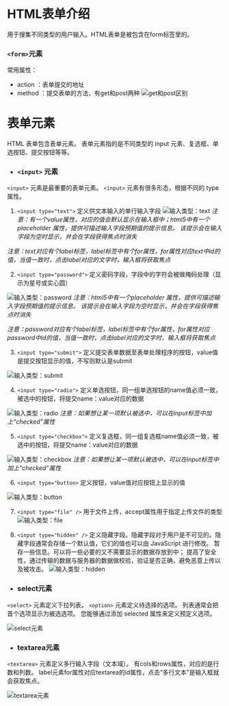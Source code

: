 # HTML表单介绍
用于搜集不同类型的用户输入。HTML表单是被包含在form标签里的。
### `<form>`元素
常用属性：
- action ：表单提交的地址
- method ：提交表单的方法，有get和post两种
![get和post区别](http://upload-images.jianshu.io/upload_images/4669529-45d19e5a168d85ba.png?imageMogr2/auto-orient/strip%7CimageView2/2/w/1240)

# 表单元素
HTML 表单包含表单元素。
表单元素指的是不同类型的 input 元素、复选框、单选按钮、提交按钮等等。
- ### `<input>` 元素
`<input>` 元素是最重要的表单元素。
`<input>` 元素有很多形态，根据不同的 type 属性。
1. `<input type="text">`
定义供文本输入的单行输入字段
![输入类型：text](http://upload-images.jianshu.io/upload_images/4669529-46fd62ed4d7141e4.png?imageMogr2/auto-orient/strip%7CimageView2/2/w/1240)
*注意：有一个value属性，对应的值会默认显示在输入框中；html5中有一个placeholder 属性，提供可描述输入字段预期值的提示信息。
该提示会在输入字段为空时显示，并会在字段获得焦点时消失*

*注意：text对应有个label标签，label标签中有个for属性，for属性对应text中id的值，当值一致时，点击label对应的文字时，输入框将获取焦点*

2. `<input type="password">`
定义密码字段，字段中的字符会被做掩码处理（显示为星号或实心圆）

![输入类型：password](http://upload-images.jianshu.io/upload_images/4669529-5ce9ec093ee77549.png?imageMogr2/auto-orient/strip%7CimageView2/2/w/1240)
*注意：html5中有一个placeholder 属性，提供可描述输入字段预期值的提示信息。
该提示会在输入字段为空时显示，并会在字段获得焦点时消失*

*注意：password对应有个label标签，label标签中有个for属性，for属性对应password中id的值，当值一致时，点击label对应的文字时，输入框将获取焦点*

3. `<input type="submit">`
 定义提交表单数据至表单处理程序的按钮，value值是提交按钮显示的值，不写则默认是submit


![输入类型：submit](http://upload-images.jianshu.io/upload_images/4669529-cd3218784d3ff17c.png?imageMogr2/auto-orient/strip%7CimageView2/2/w/1240)

4. `<input type="radio">`
 定义单选按钮，同一组单选按钮的name值必须一致，被选中的按钮，将提交name：value对应的数据

![输入类型：radio](http://upload-images.jianshu.io/upload_images/4669529-1312fbeb303af864.png?imageMogr2/auto-orient/strip%7CimageView2/2/w/1240)
*注意：如果想让某一项默认被选中，可以在input标签中加上“checked”属性*

5. `<input type="checkbox">` 
定义复选框，同一组复选框name值必须一致，被选中的按钮，将提交name：value对应的数据

![输入类型：checkbox](http://upload-images.jianshu.io/upload_images/4669529-0bf7e0dc0660fbf5.png?imageMogr2/auto-orient/strip%7CimageView2/2/w/1240)
*注意：如果想让某一项默认被选中，可以在input标签中加上“checked”属性*

6. `<input type="button>`
定义按钮，value值对应按钮上显示的值


![输入类型：button](http://upload-images.jianshu.io/upload_images/4669529-2e33ec7ada91a534.png?imageMogr2/auto-orient/strip%7CimageView2/2/w/1240)

7. `<input type="file" />`
用于文件上传，accept属性用于指定上传文件的类型
![输入类型：file](http://upload-images.jianshu.io/upload_images/4669529-087d4ac0d5d82eea.png?imageMogr2/auto-orient/strip%7CimageView2/2/w/1240)


8. `<input type="hidden" />`
定义隐藏字段。隐藏字段对于用户是不可见的。隐藏字段通常会存储一个默认值，它们的值也可以由 JavaScript 进行修改。
暂存一些信息。可以将一些必要的又不需要显示的数据存放到<input type="hidden" />中；
提高了安全性，通过传输的数据与服务器的数据做校验，验证是否正确，避免恶意上传以及被攻击。
![输入类型：hidden](http://upload-images.jianshu.io/upload_images/4669529-3aabf73da8ca370f.png?imageMogr2/auto-orient/strip%7CimageView2/2/w/1240)

- ### select元素
`<select>` 元素定义下拉列表。
`<option>` 元素定义待选择的选项。
列表通常会把首个选项显示为被选选项。
您能够通过添加 selected 属性来定义预定义选项。

![select元素](http://upload-images.jianshu.io/upload_images/4669529-a65ba181d318478c.png?imageMogr2/auto-orient/strip%7CimageView2/2/w/1240)

- ### textarea元素

`<textarea>` 元素定义多行输入字段（文本域）。
有cols和rows属性，对应的是行数和列数。
label元素for属性对应textarea的id属性，点击“多行文本”是输入框就会获取焦点。

![textarea元素](http://upload-images.jianshu.io/upload_images/4669529-c1744db025bbf2f3.png?imageMogr2/auto-orient/strip%7CimageView2/2/w/1240)
